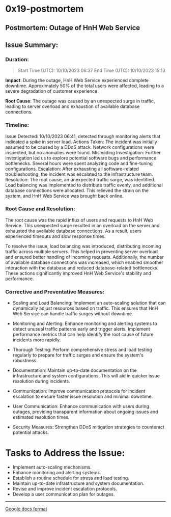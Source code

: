 # 0x19-postmortem

## Postmortem: Outage of HnH Web Service
## Issue Summary:
### Duration:
> Start Time (UTC): 10/10/2023 06:37
> End Time (UTC): 10/10/2023 15:13

**Impact**: During the outage, HnH Web Service experienced complete downtime. Approximately 50% of the total users were affected, leading to a severe degradation of customer experience.

**Root Cause**: The outage was caused by an unexpected surge in traffic, leading to server overload and exhaustion of available database connections.

### Timeline:
Issue Detected: 10/10/2023 06:41, detected through monitoring alerts that indicated a spike in server load.
Actions Taken: The incident was initially assumed to be caused by a DDoS attack. Network configurations were inspected, but no anomalies were found.
Misleading Investigation: Further investigation led us to explore potential software bugs and performance bottlenecks. Several hours were spent analyzing code and fine-tuning configurations.
Escalation: After exhausting all software-related troubleshooting, the incident was escalated to the infrastructure team.
Resolution: The root cause, an unexpected traffic surge, was identified. Load balancing was implemented to distribute traffic evenly, and additional database connections were allocated. This relieved the strain on the system, and HnH Web Service was brought back online.

### Root Cause and Resolution:
The root cause was the rapid influx of users and requests to HnH Web Service. This unexpected surge resulted in an overload on the server and exhausted the available database connections. As a result, users experienced timeouts and slow response times. 

To resolve the issue, load balancing was introduced, distributing incoming traffic across multiple servers. This helped in preventing server overload and ensured better handling of incoming requests. Additionally, the number of available database connections was increased, which enabled smoother interaction with the database and reduced database-related bottlenecks. These actions significantly improved HnH Web Service's stability and performance.

### Corrective and Preventative Measures:
- Scaling and Load Balancing: Implement an auto-scaling solution that can dynamically adjust resources based on traffic. This ensures that HnH Web Service can handle traffic surges without downtime.

- Monitoring and Alerting: Enhance monitoring and alerting systems to detect unusual traffic patterns early and trigger alerts. Implement performance metrics that can help identify the root cause of future incidents more rapidly.

- Thorough Testing: Perform comprehensive stress and load testing regularly to prepare for traffic surges and ensure the system's robustness.

- Documentation: Maintain up-to-date documentation on the infrastructure and system configurations. This will aid in quicker issue resolution during incidents.

- Communication: Improve communication protocols for incident escalation to ensure faster issue resolution and minimal downtime.

- User Communication: Enhance communication with users during outages, providing transparent information about ongoing issues and estimated resolution times.

- Security Measures: Strengthen DDoS mitigation strategies to counteract potential attacks.

# Tasks to Address the Issue:
- Implement auto-scaling mechanisms.
- Enhance monitoring and alerting systems.
- Establish a routine schedule for stress and load testing.
- Maintain up-to-date infrastructure and system documentation.
- Revise and improve incident escalation protocols.
- Develop a user communication plan for outages.

---
[Google docs format](https://docs.google.com/document/d/13gT23jWfgIJR0mLoJd-bv8qYaf-UpFyo8sKrWCPVN6g/edit?usp=sharing)
